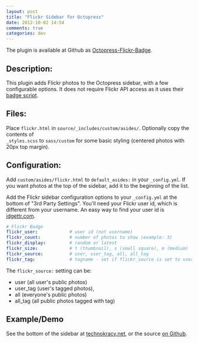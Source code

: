 ```yaml
---
layout: post
title: "Flickr Sidebar for Octopress"
date: 2012-10-02 14:54
comments: true
categories: dev
---
```


The plugin is available at Github as [Octopress-Flickr-Badge](https://github.com/chronon/Octopress-Flickr-Badge).

Description:
------------
This plugin adds Flickr photos to the Octopress sidebar, with a few configurable options. It does 
not require Flickr API access as it uses their [badge script](http://www.flickr.com/badge.gne).

Files:
------

Place `flickr.html` in `source/_includes/custom/asides/`. Optionally copy the contents of  
`_styles.scss` to `sass/custom` for some basic styling (centered photos with 20px top margin). 

Configuration:
--------------

Add `custom/asides/flickr.html` to `default_asides:` in your `_config.yml`. If you want photos at
the top of the sidebar, add it to the beginning of the list.

Add the Flickr sidebar configuration options to your `_config.yml` at the bottom of "3rd Party 
Settings". You'll need your Flickr user id, which is different from your username. An easy way to
find your user id is [idgettr.com](http://idgettr.com).

```yaml
# Flickr Badge
flickr_user:			# user id (not username)
flickr_count:			# number of photos to show (example: 3)
flickr_display:			# random or latest
flickr_size:			# t (thumbnail), s (small square), m (medium)
flickr_source:			# user, user_tag, all, all_tag
flickr_tag:				# tagname - set if flickr_source is set to user_tag or all_tag
```

The `flickr_source:` setting can be:

* user (all user's public photos)
* user_tag (user's tagged photos),
* all (everyone's public photos)
* all_tag (all public photos tagged with tag)

Example/Demo
------------

See the bottom of the sidebar at [technokracy.net](http://technokracy.net), or the source
[on Github](https://github.com/chronon/octopress/tree/technokracy).

